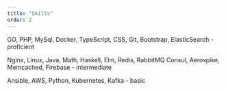 ```yaml
---
title: "Skills"
order: 2
---
```


GO, PHP, MySql, Docker, TypeScript, CSS, Git, Bootstrap, ElasticSearch - proficient

Nginx, Linux, Java, Math, Haskell, Elm, Redis, RabbitMQ Consul, Aerospike, Memcached, Firebase - intermediate

Ansible, AWS, Python, Kubernetes, Kafka - basic